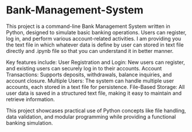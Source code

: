 # Bank-Management-System

This project is a command-line Bank Management System written in Python,
designed to simulate basic banking operations. Users can register, log in, and perform various account-related activities. 
I am providing you the text file in which whatever data is define by user can stored in text file directly and .ipynb file so that you can understand it in better manner.

Key features include:
User Registration and Login: New users can register, and existing users can securely log in to their accounts.
Account Transactions: Supports deposits, withdrawals, balance inquiries, and account closure.
Multiple Users: The system can handle multiple user accounts, each stored in a text file for persistence.
File-Based Storage: All user data is saved in a structured text file, making it easy to maintain and retrieve information.

This project showcases practical use of Python concepts like file handling, data validation, and modular programming while providing a functional banking simulation.
